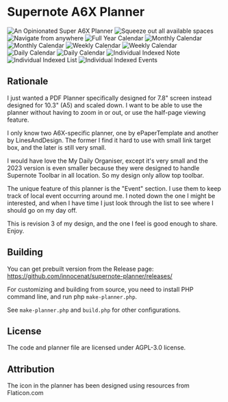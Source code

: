 
# Supernote A6X Planner

![An Opinionated Super A6X Planner](images/image1.png)
![Squeeze out all available spaces](images/image2.png)
![Navigate from anywhere](images/image3.png)
![Full Year Calendar](images/image4.png)
![Monthly Calendar](images/image5.png)
![Monthly Calendar](images/image6.png)
![Weekly Calendar](images/image7.png)
![Weekly Calendar](images/image8.png)
![Daily Calendar](images/image9.png)
![Daily Calendar](images/image10.png)
![Individual Indexed Note](images/image11.png)
![Individual Indexed List](images/image12.png)
![Individual Indexed Events](images/image13.png)

## Rationale

I just wanted a PDF Planner specifically designed for 7.8" screen
instead designed for 10.3" (A5) and scaled down. I want to be able
to use the planner without having to zoom in or out, or use the
half-page viewing feature.

I only know two A6X-specific planner, one by ePaperTemplate and
another by LinesAndDesign. The former I find it hard to use with
small link target box, and the later is still very small.

I would have love the My Daily Organiser, except it's very small
and the 2023 version is even smaller because they were designed
to handle Supernote Toolbar in all location. So my design only 
allow top toolbar.

The unique feature of this planner is the "Event" section. I
use them to keep track of local event occurring around me.
I noted down the one I might be interested, and when I have time
I just look through the list to see where I should go on my
day off.

This is revision 3 of my design, and the one
I feel is good enough to share. Enjoy.

## Building
You can get prebuilt version from the Release page: https://github.com/innocenat/supernote-planner/releases/

For customizing and building from source, you need to install PHP command line, and run php `make-planner.php`.

See `make-planner.php` and `build.php` for other configurations.

## License

The code and planner file are licensed under AGPL-3.0 license.

## Attribution

The icon in the planner has been designed using resources from Flaticon.com

